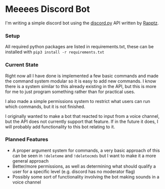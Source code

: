 # Meeees Discord Bot

I'm writing a simple discord bot using the [discord.py](https://github.com/Rapptz/discord.py) API written by [Rapptz](https://github.com/Rapptz).

### Setup

All required python packages are listed in requirements.txt, these can be installed with `pip3 install -r requirements.txt`

### Current State

Right now all I have done is implemented a few basic commands and made the command system modular so it is easy to add new commands. I know there is a system similar to this already existing in the API, but this is more for me to just program something rather than for practical uses.

I also made a simple permissions system to restrict what users can run which commands, but it is not finished.

I originally wanted to make a bot that reacted to input from a voice channel, but the API does not currently support that feature. If in the future it does, I will probably add functionality to this bot relating to it.

### Planned Features
* A proper argument system for commands, a very basic approach of this can be seen in `!deleteme` and `!deletecmds` but I want to make it a more general approach
* Better/more permissions, as well as determining what should qualify a user for a specific level (e.g. discord has no moderator flag)
* Possibly some sort of functionality involving the bot making sounds in a voice channel